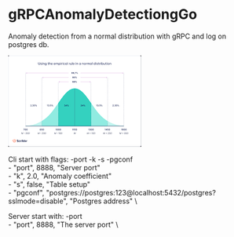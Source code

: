 # gRPCAnomalyDetectiongGo
Anomaly detection from a normal distribution with gRPC and log on postgres db.

![variant1](images/normald.png)

Cli start with flags: -port -k -s -pgconf\
    - "port", 8888, "Server port" \
    - "k", 2.0, "Anomaly coefficient" \
    - "s", false, "Table setup" \
    - "pgconf", "postgres://postgres:123@localhost:5432/postgres?sslmode=disable", "Postgres address" \

Server start with: -port \
    - "port", 8888, "The server port" \
